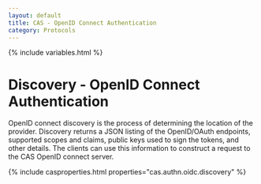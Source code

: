 ```yaml
---
layout: default
title: CAS - OpenID Connect Authentication
category: Protocols
---
```

{% include variables.html %}

# Discovery - OpenID Connect Authentication

OpenID connect discovery is the process of determining the location of the provider. Discovery returns a 
JSON listing of the OpenID/OAuth endpoints, supported scopes and claims, 
public keys used to sign the tokens, and other details. The clients can use 
this information to construct a request to the CAS OpenID connect server.

{% include casproperties.html properties="cas.authn.oidc.discovery" %}
